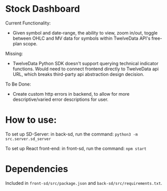 # Stock Dashboard

Current Functionality:
 - Given symbol and date-range, the ability to view, zoom in/out, toggle between OHLC and MV data for symbols within TwelveData API's free-plan scope.

Missing:
- TwelveData Python SDK doesn't support querying technical indicator functions. Would need to connect frontend directly to TwelveData api URL, which breaks third-party api abstraction design decision.

To Be Done:
- Create custom http errors in backend, to allow for more descriptive/varied error descriptions for user.

# How to use:
To set up SD-Server:
in back-sd, run the command: `python3 -m src.server.sd_server`

To set up React front-end:
in front-sd, run the command: `npm start`


# Dependencies 
Included in `front-sd/src/package.json` and `back-sd/src/requirements.txt`.